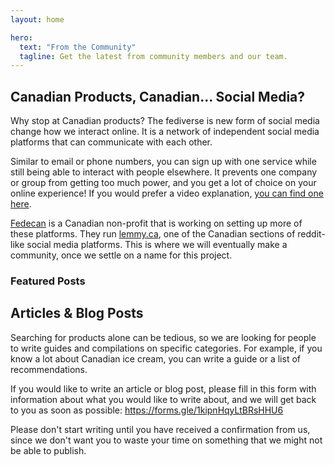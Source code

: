 ```yaml
---
layout: home

hero:
  text: "From the Community"
  tagline: Get the latest from community members and our team.
---
```


## Canadian Products, Canadian... Social Media?

Why stop at Canadian products? The fediverse is new form of social media change how we interact online. It is a network of independent social media platforms that can communicate with each other.

Similar to email or phone numbers, you can sign up with one service while still being able to interact with people elsewhere. It prevents one company or group from getting too much power, and you get a lot of choice on your online experience! If you would prefer a video explanation, [you can find one here](https://framatube.org/w/9dRFC6Ya11NCVeYKn8ZhiD).

[Fedecan](https://fedecan.ca) is a Canadian non-profit that is working on setting up more of these platforms. They run [lemmy.ca](https://lemmy.ca), one of the Canadian sections of reddit-like social media platforms. This is where we will eventually make a community, once we settle on a name for this project.

### Featured Posts

<EmbedLemmy
  :links="[
    'https://lemmy.ca/post/38474037'
  ]"
  :titleLines="2"
  :excerptLines="3"
/>


## Articles & Blog Posts

Searching for products alone can be tedious, so we are looking for people to write guides and compilations on specific categories. For example, if you know a lot about Canadian ice cream, you can write a guide or a list of recommendations.

If you would like to write an article or blog post, please fill in this form with information about what you would like to write about, and we will get back to you as soon as possible: https://forms.gle/1kipnHqyLtBRsHHU6

Please don't start writing until you have received a confirmation from us, since we don't want you to waste your time on something that we might not be able to publish.

<!-- #### Remember you can also post in our community! -->




<BlogPostList
    format="horizontal"
    sortOrder="ascending"
    filterAuthors="cynber"
    maxCards="1"
    excerptLines="2"
  />